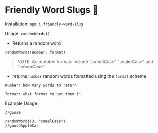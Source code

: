 # Friendly Word Slugs 🐌

Installation: `npm i friendly-word-slug`


Usage: 
`randomWords()`

- Returns a random word



`randomWords(number, format)`

> NOTE: Acceptable formats include "camelCase" "snakeCase" and "kebabCase"

- returns `number` random words formatted using the `format` scheme 
```
number: how many words to return

format: what format to put them in
```



Example Usage :
```randomWords()
//goose

randomWords(3, "camelCase")
//gooseAppleCar
```
